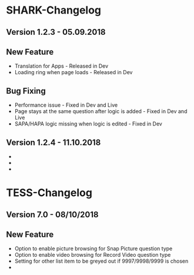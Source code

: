 # SHARK-Changelog

## Version 1.2.3 - 05.09.2018

## New Feature
- Translation for Apps - Released in Dev
- Loading ring when page loads - Released in Dev

## Bug Fixing
- Performance issue - Fixed in Dev and Live
- Page stays at the same question after logic is added - Fixed in Dev and Live
- SAPA/HAPA logic missing when logic is edited - Fixed in Dev

## Version 1.2.4 - 11.10.2018
-
-
-

# TESS-Changelog

## Version 7.0 - 08/10/2018

## New Feature
- Option to enable picture browsing for Snap Picture question type
- Option to enable video browsing for Record Video question type
- Setting for other list item to be greyed out if 9997/9998/9999 is chosen
- 
